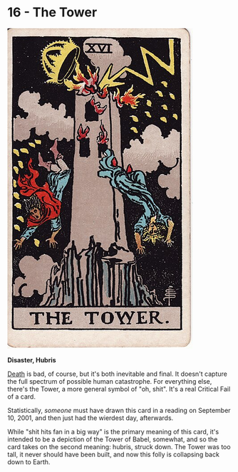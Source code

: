 # 16 - The Tower

![the tower](../../images/tarot/16-tower.jpg)

**Disaster, Hubris**

[Death](./13_death.md) is bad, of course, but it's both inevitable and final. It doesn't
capture the full spectrum of possible human catastrophe. For everything else, there's
the Tower, a more general symbol of "oh, shit". It's a real Critical Fail of a card.

Statistically, _someone_ must have drawn this card in a reading on September 10, 2001,
and then just had the wierdest day, afterwards.

While "shit hits fan in a big way" is the primary meaning of this card, it's intended
to be a depiction of the Tower of Babel, somewhat, and so the card takes on the second
meaning: hubris, struck down. The Tower was too tall, it never should have been built,
and now this folly is collapsing back down to Earth.